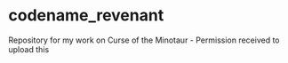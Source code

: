 # codename_revenant
Repository for my work on Curse of the Minotaur - Permission received to upload this
